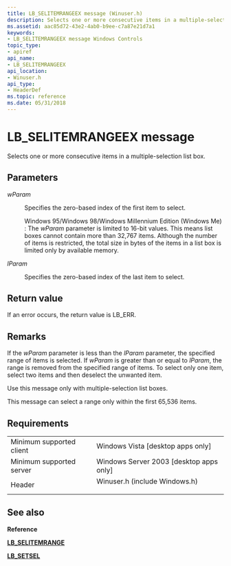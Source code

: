```yaml
---
title: LB_SELITEMRANGEEX message (Winuser.h)
description: Selects one or more consecutive items in a multiple-selection list box.
ms.assetid: aac85d72-43e2-4ab0-b9ee-c7a87e21d7a1
keywords:
- LB_SELITEMRANGEEX message Windows Controls
topic_type:
- apiref
api_name:
- LB_SELITEMRANGEEX
api_location:
- Winuser.h
api_type:
- HeaderDef
ms.topic: reference
ms.date: 05/31/2018
---
```


# LB\_SELITEMRANGEEX message

Selects one or more consecutive items in a multiple-selection list box.

## Parameters

<dl> <dt>

*wParam* 
</dt> <dd>

Specifies the zero-based index of the first item to select.

Windows 95/Windows 98/Windows Millennium Edition (Windows Me) : The *wParam* parameter is limited to 16-bit values. This means list boxes cannot contain more than 32,767 items. Although the number of items is restricted, the total size in bytes of the items in a list box is limited only by available memory.

</dd> <dt>

*lParam* 
</dt> <dd>

Specifies the zero-based index of the last item to select.

</dd> </dl>

## Return value

If an error occurs, the return value is LB\_ERR.

## Remarks

If the *wParam* parameter is less than the *lParam* parameter, the specified range of items is selected. If *wParam* is greater than or equal to *lParam*, the range is removed from the specified range of items. To select only one item, select two items and then deselect the unwanted item.

Use this message only with multiple-selection list boxes.

This message can select a range only within the first 65,536 items.

## Requirements



|                                     |                                                                                                          |
|-------------------------------------|----------------------------------------------------------------------------------------------------------|
| Minimum supported client<br/> | Windows Vista \[desktop apps only\]<br/>                                                           |
| Minimum supported server<br/> | Windows Server 2003 \[desktop apps only\]<br/>                                                     |
| Header<br/>                   | <dl> <dt>Winuser.h (include Windows.h)</dt> </dl> |



## See also

<dl> <dt>

**Reference**
</dt> <dt>

[**LB\_SELITEMRANGE**](lb-selitemrange.md)
</dt> <dt>

[**LB\_SETSEL**](lb-setsel.md)
</dt> </dl>

 

 





